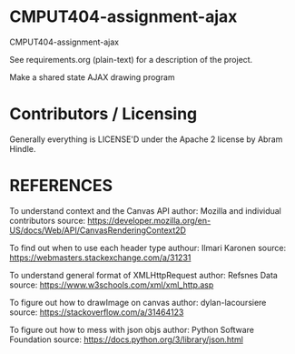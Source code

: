 CMPUT404-assignment-ajax
==============================

CMPUT404-assignment-ajax

See requirements.org (plain-text) for a description of the project.

Make a shared state AJAX drawing program

Contributors / Licensing
========================

Generally everything is LICENSE'D under the Apache 2 license by Abram Hindle.


REFERENCES
========================

To understand context and the Canvas API
author: Mozilla and individual contributors
source: https://developer.mozilla.org/en-US/docs/Web/API/CanvasRenderingContext2D

To find out when to use each header type
authour: Ilmari Karonen
source: https://webmasters.stackexchange.com/a/31231

To understand general format of XMLHttpRequest
author: Refsnes Data
source: https://www.w3schools.com/xml/xml_http.asp

To figure out how to drawImage on canvas
author: dylan-lacoursiere
source: https://stackoverflow.com/a/31464123

To figure out how to mess with json objs
author: Python Software Foundation
source: https://docs.python.org/3/library/json.html


